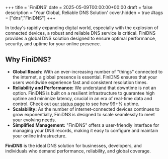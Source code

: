 +++
title = 'FiniDNS'
date = 2025-05-09T00:00:00+00:00
draft = false
description = 'Your Global, Reliable DNS Solution'
cover.hidden = true
#tags = ["dns","FiniDNS"]
+++

In today's rapidly expanding digital world, especially with the explosion of
connected devices, a robust and reliable DNS service is critical. FiniDNS
provides a global DNS solution designed to ensure optimal performance,
security, and uptime for your online presence.

## Why FiniDNS?

- **Global Reach:** With an ever-increasing number of "things" connected to the
  internet, a global presence is essential. FiniDNS ensures that your users
  worldwide experience fast and consistent resolution times.
- **Reliability and Performance:** We understand that downtime is not an
  option. FiniDNS is built on a resilient infrastructure to guarantee high
  uptime and minimize latency, crucial in an era of real-time data and control.
  Check out [our status page](https://status.fini.net/) to see how 99+% uptime.
- **Scalability:** As the number of internet-connected devices continues to
  grow exponentially, FiniDNS is designed to scale seamlessly to meet your
  evolving needs.
- **Simplified Management:** "FiniDNS" offers a user-friendly interface for
  managing your DNS records, making it easy to configure and maintain your
  online infrastructure.

**FiniDNS** is the ideal DNS solution for businesses, developers, and
individuals who demand performance, reliability, and global coverage.
